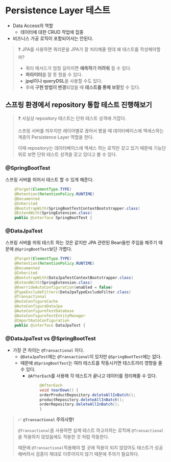 # Persistence Layer 테스트
- Data Access의 역할
  - 데이터에 대한 CRUD 작업에 집중
- 비즈니스 가공 로직이 포함되어서는 안된다.

> ❓ JPA를 사용하면 쿼리문을 JPA가 잘 처리해줄 텐데 왜 테스트를 작성해야할까?
> 
> - 쿼리 메서드가 엄청 길어지면 **예측하기 어려워** 질 수 있다.
> - **파라미터**를 잘 못 줬을 수 있다.
> - **jpql이나 queryDSL**을 사용할 수도 있다.
> - 후에 **구현 방법이 변경**되었을 때 **테스트를 통해 보장**할 수 있다.
## 스프링 환경에서 repository 통합 테스트 진행해보기
> ❓ 사실상 repository 테스트는 단위 테스트 성격에 가깝다.
> 
> 스프링 서버를 띄우지만 레이어별로 끊어서 봤을 때 
> 데이터베이스에 액세스하는 계층이 Persistence Layer 역할을 한다.
> 
> 이때 repository는 데이터베이스에 액세스 하는 로직만 갖고 있기 때문에 
> 기능단위로 보면 단위 테스트 성격을 갖고 있다고 볼 수 있다.

### @SpringBootTest
스프링 서버를 띄어서 테스트 할 수 있게 해준다.
```java
    @Target(ElementType.TYPE)
    @Retention(RetentionPolicy.RUNTIME)
    @Documented
    @Inherited
    @BootstrapWith(SpringBootTestContextBootstrapper.class)
    @ExtendWith(SpringExtension.class)
    public @interface SpringBootTest {
```

### @DataJpaTest
스프링 서버를 띄워 테스트 하는 것은 같지만 JPA 관련된 Bean들만 주입을 해주기 때문에 `@SpringBootTest`보단 가볍다.
```java
    @Target(ElementType.TYPE)
    @Retention(RetentionPolicy.RUNTIME)
    @Documented
    @Inherited
    @BootstrapWith(DataJpaTestContextBootstrapper.class)
    @ExtendWith(SpringExtension.class)
    @OverrideAutoConfiguration(enabled = false)
    @TypeExcludeFilters(DataJpaTypeExcludeFilter.class)
    @Transactional
    @AutoConfigureCache
    @AutoConfigureDataJpa
    @AutoConfigureTestDatabase
    @AutoConfigureTestEntityManager
    @ImportAutoConfiguration
    public @interface DataJpaTest {
```

### @DataJpaTest vs @SpringBootTest
- 가장 큰 차이는 `@Transactional` 이다.
  - `@DataJpaTest`에는 `@Transactional`이 있지만 `@SpringBootTest`에는 없다.
  - 때문에 `@SpringBootTest`는 여러 테스트를 작동시키면 테스트끼리 영향을 줄 수 있다.
    - `@AfterEach`를 사용해 각 테스트가 끝나고 데이터를 정리해줄 수 있다.
      ```java
           @AfterEach
           void tearDown() {
           orderProductRepository.deleteAllInBatch();
           productRepository.deleteAllInBatch();
           orderRepository.deleteAllInBatch();
           }
      ```
> ✅ **`@Transactional` 주의사항!**
> 
> `@Transactional`을 사용하면 실제 테스트 하고자하는 로직에 `@Transactional`을 적용하지 않았음에도 적용한 것 처럼 작동한다.
> 
> 때문에 `@Transactional`적용해야 할 곳에 적용이 되지 않았어도 테스트가 성공해버려서 검증이 제대로 이루어지지 않기 때문에 주의가 필요하다. 